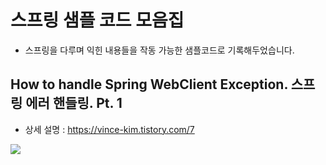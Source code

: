 # 스프링 샘플 코드 모음집

- 스프링을 다루며 익힌 내용들을 작동 가능한 샘플코드로 기록해두었습니다.

## How to handle Spring WebClient Exception. 스프링  에러 핸들링. Pt. 1 

- 상세 설명 : https://vince-kim.tistory.com/7
  
![](webclient/)
  
